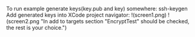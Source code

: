 To run example generate keys(key.pub and key) somewhere:
	ssh-keygen
Add generated keys into XCode project navigator:
!(screen1.png)
!(screen2.png  "In add to targets section \"EncryptTest\" should be checked, the rest is your choice.")